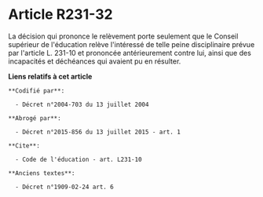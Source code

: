 # Article R231-32

La décision qui prononce le relèvement porte seulement que le Conseil supérieur de l'éducation relève l'intéressé de telle
peine disciplinaire prévue par l'article L. 231-10 et prononcée antérieurement contre lui, ainsi que des incapacités et
déchéances qui avaient pu en résulter.

**Liens relatifs à cet article**

	**Codifié par**:

	  - Décret n°2004-703 du 13 juillet 2004

	**Abrogé par**:

	  - Décret n°2015-856 du 13 juillet 2015 - art. 1

	**Cite**:

	  - Code de l'éducation - art. L231-10

	**Anciens textes**:

	  - Décret n°1909-02-24 art. 6
